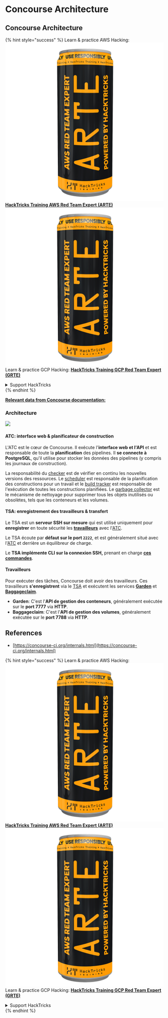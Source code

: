 # Concourse Architecture

## Concourse Architecture

{% hint style="success" %}
Learn & practice AWS Hacking:<img src="../../.gitbook/assets/image (1) (1) (1).png" alt="" data-size="line">[**HackTricks Training AWS Red Team Expert (ARTE)**](https://training.hacktricks.xyz/courses/arte)<img src="../../.gitbook/assets/image (1) (1) (1).png" alt="" data-size="line">\
Learn & practice GCP Hacking: <img src="../../.gitbook/assets/image (2).png" alt="" data-size="line">[**HackTricks Training GCP Red Team Expert (GRTE)**<img src="../../.gitbook/assets/image (2).png" alt="" data-size="line">](https://training.hacktricks.xyz/courses/grte)

<details>

<summary>Support HackTricks</summary>

* Check the [**subscription plans**](https://github.com/sponsors/carlospolop)!
* **Join the** 💬 [**Discord group**](https://discord.gg/hRep4RUj7f) or the [**telegram group**](https://t.me/peass) or **follow** us on **Twitter** 🐦 [**@hacktricks\_live**](https://twitter.com/hacktricks_live)**.**
* **Share hacking tricks by submitting PRs to the** [**HackTricks**](https://github.com/carlospolop/hacktricks) and [**HackTricks Cloud**](https://github.com/carlospolop/hacktricks-cloud) github repos.

</details>
{% endhint %}

[**Relevant data from Concourse documentation:**](https://concourse-ci.org/internals.html)

### Architecture

![](<../../.gitbook/assets/image (187).png>)

#### ATC: interface web & planificateur de construction

L'ATC est le cœur de Concourse. Il exécute l'**interface web et l'API** et est responsable de toute la **planification** des pipelines. Il **se connecte à PostgreSQL**, qu'il utilise pour stocker les données des pipelines (y compris les journaux de construction).

La responsabilité du [checker](https://concourse-ci.org/checker.html) est de vérifier en continu les nouvelles versions des ressources. Le [scheduler](https://concourse-ci.org/scheduler.html) est responsable de la planification des constructions pour un travail et le [build tracker](https://concourse-ci.org/build-tracker.html) est responsable de l'exécution de toutes les constructions planifiées. Le [garbage collector](https://concourse-ci.org/garbage-collector.html) est le mécanisme de nettoyage pour supprimer tous les objets inutilisés ou obsolètes, tels que les conteneurs et les volumes.

#### TSA: enregistrement des travailleurs & transfert

Le TSA est un **serveur SSH sur mesure** qui est utilisé uniquement pour **enregistrer** en toute sécurité les [**travailleurs**](https://concourse-ci.org/internals.html#architecture-worker) avec l'[ATC](https://concourse-ci.org/internals.html#component-atc).

Le TSA écoute par **défaut sur le port `2222`**, et est généralement situé avec l'[ATC](https://concourse-ci.org/internals.html#component-atc) et derrière un équilibreur de charge.

Le **TSA implémente CLI sur la connexion SSH,** prenant en charge [**ces commandes**](https://concourse-ci.org/internals.html#component-tsa).

#### Travailleurs

Pour exécuter des tâches, Concourse doit avoir des travailleurs. Ces travailleurs **s'enregistrent** via le [TSA](https://concourse-ci.org/internals.html#component-tsa) et exécutent les services [**Garden**](https://github.com/cloudfoundry-incubator/garden) et [**Baggageclaim**](https://github.com/concourse/baggageclaim).

* **Garden**: C'est l'**API de gestion des conteneurs**, généralement exécutée sur le **port 7777** via **HTTP**.
* **Baggageclaim**: C'est l'**API de gestion des volumes**, généralement exécutée sur le **port 7788** via **HTTP**.

## References

* [https://concourse-ci.org/internals.html](https://concourse-ci.org/internals.html)

{% hint style="success" %}
Learn & practice AWS Hacking:<img src="../../.gitbook/assets/image (1) (1) (1).png" alt="" data-size="line">[**HackTricks Training AWS Red Team Expert (ARTE)**](https://training.hacktricks.xyz/courses/arte)<img src="../../.gitbook/assets/image (1) (1) (1).png" alt="" data-size="line">\
Learn & practice GCP Hacking: <img src="../../.gitbook/assets/image (2).png" alt="" data-size="line">[**HackTricks Training GCP Red Team Expert (GRTE)**<img src="../../.gitbook/assets/image (2).png" alt="" data-size="line">](https://training.hacktricks.xyz/courses/grte)

<details>

<summary>Support HackTricks</summary>

* Check the [**subscription plans**](https://github.com/sponsors/carlospolop)!
* **Join the** 💬 [**Discord group**](https://discord.gg/hRep4RUj7f) or the [**telegram group**](https://t.me/peass) or **follow** us on **Twitter** 🐦 [**@hacktricks\_live**](https://twitter.com/hacktricks_live)**.**
* **Share hacking tricks by submitting PRs to the** [**HackTricks**](https://github.com/carlospolop/hacktricks) and [**HackTricks Cloud**](https://github.com/carlospolop/hacktricks-cloud) github repos.

</details>
{% endhint %}
